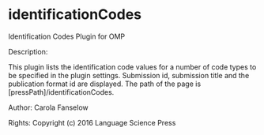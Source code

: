 # identificationCodes
Identification Codes Plugin for OMP

Description:

This plugin lists the identification code values for a number of code types to be specified in the plugin settings. Submission id, submission title and the publication format id are displayed. The path of the page is [pressPath]/identificationCodes.

Author: Carola Fanselow

Rights: Copyright (c) 2016 Language Science Press







